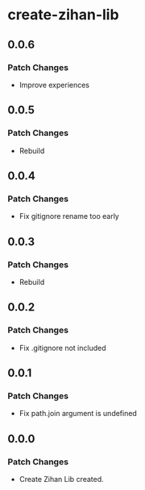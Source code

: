 # create-zihan-lib

## 0.0.6

### Patch Changes

-   Improve experiences

## 0.0.5

### Patch Changes

-   Rebuild

## 0.0.4

### Patch Changes

-   Fix gitignore rename too early

## 0.0.3

### Patch Changes

-   Rebuild

## 0.0.2

### Patch Changes

-   Fix .gitignore not included

## 0.0.1

### Patch Changes

-   Fix path.join argument is undefined

## 0.0.0

### Patch Changes

-   Create Zihan Lib created.
